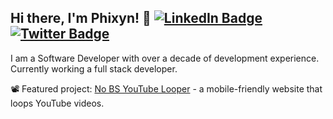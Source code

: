 ## Hi there, I'm Phixyn! 👋 [![LinkedIn Badge](https://img.shields.io/badge/linkedin-%230077B5.svg?&style=flat-square&logo=linkedin&logoColor=white)](https://www.linkedin.com/in/alpechepancha) [![Twitter Badge](https://img.shields.io/badge/twitter-%231DA1F2.svg?&style=flat-square&logo=twitter&logoColor=white)](https://twitter.com/Phixyn)

<!-- <a href="https://github-readme-stats.vercel.app/api?username=phixyn&show_icons=true&theme=dracula&count_private=true&hide=contribs&custom_title=Phixyn%27s%20GitHub%20Stats" title="Phixyn's GitHub stats"><img src="https://github-readme-stats.vercel.app/api?username=phixyn&show_icons=true&theme=dracula&count_private=true&hide=stars,contribs&custom_title=Phixyn%27s%20GitHub%20Stats" alt="Phixyn's GitHub stats" align="right"></a> -->

I am a Software Developer with over a decade of development experience. Currently working a full stack developer.

📽️ Featured project: [No BS YouTube Looper](https://github.com/Phixyn/no-bs-looper) - a mobile-friendly website that loops YouTube videos.

